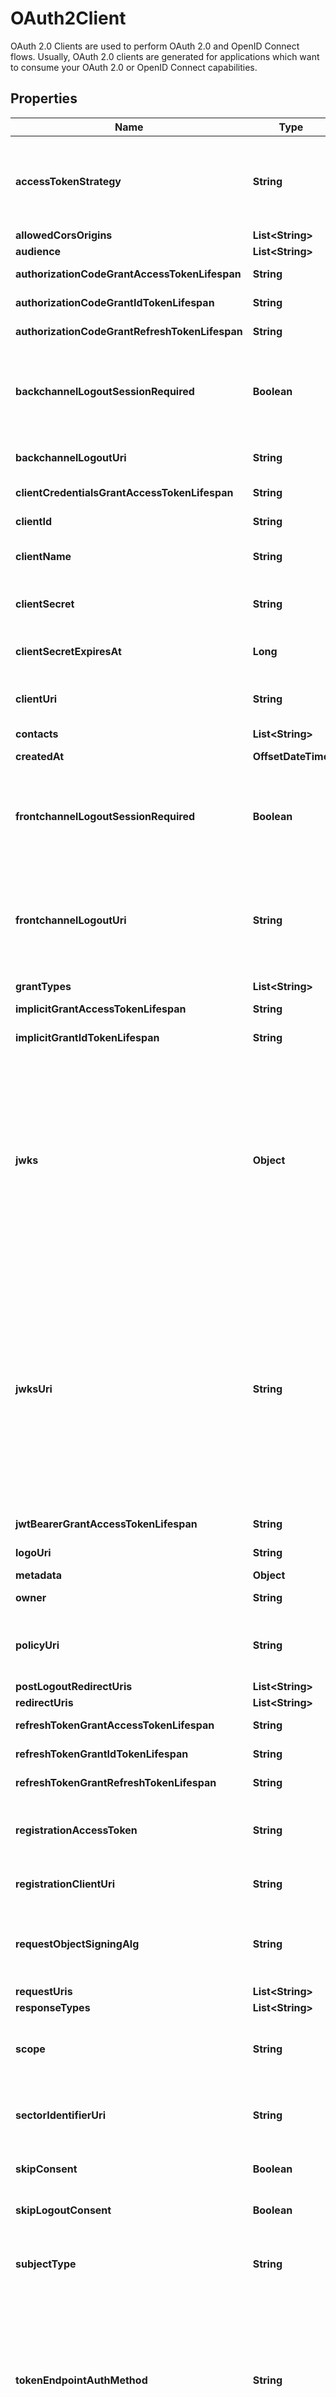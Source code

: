 

# OAuth2Client

OAuth 2.0 Clients are used to perform OAuth 2.0 and OpenID Connect flows. Usually, OAuth 2.0 clients are generated for applications which want to consume your OAuth 2.0 or OpenID Connect capabilities.

## Properties

| Name | Type | Description | Notes |
|------------ | ------------- | ------------- | -------------|
|**accessTokenStrategy** | **String** | OAuth 2.0 Access Token Strategy  AccessTokenStrategy is the strategy used to generate access tokens. Valid options are &#x60;jwt&#x60; and &#x60;opaque&#x60;. &#x60;jwt&#x60; is a bad idea, see https://www.ory.sh/docs/hydra/advanced#json-web-tokens Setting the stragegy here overrides the global setting in &#x60;strategies.access_token&#x60;. |  [optional] |
|**allowedCorsOrigins** | **List&lt;String&gt;** |  |  [optional] |
|**audience** | **List&lt;String&gt;** |  |  [optional] |
|**authorizationCodeGrantAccessTokenLifespan** | **String** | Specify a time duration in milliseconds, seconds, minutes, hours. |  [optional] |
|**authorizationCodeGrantIdTokenLifespan** | **String** | Specify a time duration in milliseconds, seconds, minutes, hours. |  [optional] |
|**authorizationCodeGrantRefreshTokenLifespan** | **String** | Specify a time duration in milliseconds, seconds, minutes, hours. |  [optional] |
|**backchannelLogoutSessionRequired** | **Boolean** | OpenID Connect Back-Channel Logout Session Required  Boolean value specifying whether the RP requires that a sid (session ID) Claim be included in the Logout Token to identify the RP session with the OP when the backchannel_logout_uri is used. If omitted, the default value is false. |  [optional] |
|**backchannelLogoutUri** | **String** | OpenID Connect Back-Channel Logout URI  RP URL that will cause the RP to log itself out when sent a Logout Token by the OP. |  [optional] |
|**clientCredentialsGrantAccessTokenLifespan** | **String** | Specify a time duration in milliseconds, seconds, minutes, hours. |  [optional] |
|**clientId** | **String** | OAuth 2.0 Client ID  The ID is immutable. If no ID is provided, a UUID4 will be generated. |  [optional] |
|**clientName** | **String** | OAuth 2.0 Client Name  The human-readable name of the client to be presented to the end-user during authorization. |  [optional] |
|**clientSecret** | **String** | OAuth 2.0 Client Secret  The secret will be included in the create request as cleartext, and then never again. The secret is kept in hashed format and is not recoverable once lost. |  [optional] |
|**clientSecretExpiresAt** | **Long** | OAuth 2.0 Client Secret Expires At  The field is currently not supported and its value is always 0. |  [optional] |
|**clientUri** | **String** | OAuth 2.0 Client URI  ClientURI is a URL string of a web page providing information about the client. If present, the server SHOULD display this URL to the end-user in a clickable fashion. |  [optional] |
|**contacts** | **List&lt;String&gt;** |  |  [optional] |
|**createdAt** | **OffsetDateTime** | OAuth 2.0 Client Creation Date  CreatedAt returns the timestamp of the client&#39;s creation. |  [optional] |
|**frontchannelLogoutSessionRequired** | **Boolean** | OpenID Connect Front-Channel Logout Session Required  Boolean value specifying whether the RP requires that iss (issuer) and sid (session ID) query parameters be included to identify the RP session with the OP when the frontchannel_logout_uri is used. If omitted, the default value is false. |  [optional] |
|**frontchannelLogoutUri** | **String** | OpenID Connect Front-Channel Logout URI  RP URL that will cause the RP to log itself out when rendered in an iframe by the OP. An iss (issuer) query parameter and a sid (session ID) query parameter MAY be included by the OP to enable the RP to validate the request and to determine which of the potentially multiple sessions is to be logged out; if either is included, both MUST be. |  [optional] |
|**grantTypes** | **List&lt;String&gt;** |  |  [optional] |
|**implicitGrantAccessTokenLifespan** | **String** | Specify a time duration in milliseconds, seconds, minutes, hours. |  [optional] |
|**implicitGrantIdTokenLifespan** | **String** | Specify a time duration in milliseconds, seconds, minutes, hours. |  [optional] |
|**jwks** | **Object** | OAuth 2.0 Client JSON Web Key Set  Client&#39;s JSON Web Key Set [JWK] document, passed by value. The semantics of the jwks parameter are the same as the jwks_uri parameter, other than that the JWK Set is passed by value, rather than by reference. This parameter is intended only to be used by Clients that, for some reason, are unable to use the jwks_uri parameter, for instance, by native applications that might not have a location to host the contents of the JWK Set. If a Client can use jwks_uri, it MUST NOT use jwks. One significant downside of jwks is that it does not enable key rotation (which jwks_uri does, as described in Section 10 of OpenID Connect Core 1.0 [OpenID.Core]). The jwks_uri and jwks parameters MUST NOT be used together. |  [optional] |
|**jwksUri** | **String** | OAuth 2.0 Client JSON Web Key Set URL  URL for the Client&#39;s JSON Web Key Set [JWK] document. If the Client signs requests to the Server, it contains the signing key(s) the Server uses to validate signatures from the Client. The JWK Set MAY also contain the Client&#39;s encryption keys(s), which are used by the Server to encrypt responses to the Client. When both signing and encryption keys are made available, a use (Key Use) parameter value is REQUIRED for all keys in the referenced JWK Set to indicate each key&#39;s intended usage. Although some algorithms allow the same key to be used for both signatures and encryption, doing so is NOT RECOMMENDED, as it is less secure. The JWK x5c parameter MAY be used to provide X.509 representations of keys provided. When used, the bare key values MUST still be present and MUST match those in the certificate. |  [optional] |
|**jwtBearerGrantAccessTokenLifespan** | **String** | Specify a time duration in milliseconds, seconds, minutes, hours. |  [optional] |
|**logoUri** | **String** | OAuth 2.0 Client Logo URI  A URL string referencing the client&#39;s logo. |  [optional] |
|**metadata** | **Object** |  |  [optional] |
|**owner** | **String** | OAuth 2.0 Client Owner  Owner is a string identifying the owner of the OAuth 2.0 Client. |  [optional] |
|**policyUri** | **String** | OAuth 2.0 Client Policy URI  PolicyURI is a URL string that points to a human-readable privacy policy document that describes how the deployment organization collects, uses, retains, and discloses personal data. |  [optional] |
|**postLogoutRedirectUris** | **List&lt;String&gt;** |  |  [optional] |
|**redirectUris** | **List&lt;String&gt;** |  |  [optional] |
|**refreshTokenGrantAccessTokenLifespan** | **String** | Specify a time duration in milliseconds, seconds, minutes, hours. |  [optional] |
|**refreshTokenGrantIdTokenLifespan** | **String** | Specify a time duration in milliseconds, seconds, minutes, hours. |  [optional] |
|**refreshTokenGrantRefreshTokenLifespan** | **String** | Specify a time duration in milliseconds, seconds, minutes, hours. |  [optional] |
|**registrationAccessToken** | **String** | OpenID Connect Dynamic Client Registration Access Token  RegistrationAccessToken can be used to update, get, or delete the OAuth2 Client. It is sent when creating a client using Dynamic Client Registration. |  [optional] |
|**registrationClientUri** | **String** | OpenID Connect Dynamic Client Registration URL  RegistrationClientURI is the URL used to update, get, or delete the OAuth2 Client. |  [optional] |
|**requestObjectSigningAlg** | **String** | OpenID Connect Request Object Signing Algorithm  JWS [JWS] alg algorithm [JWA] that MUST be used for signing Request Objects sent to the OP. All Request Objects from this Client MUST be rejected, if not signed with this algorithm. |  [optional] |
|**requestUris** | **List&lt;String&gt;** |  |  [optional] |
|**responseTypes** | **List&lt;String&gt;** |  |  [optional] |
|**scope** | **String** | OAuth 2.0 Client Scope  Scope is a string containing a space-separated list of scope values (as described in Section 3.3 of OAuth 2.0 [RFC6749]) that the client can use when requesting access tokens. |  [optional] |
|**sectorIdentifierUri** | **String** | OpenID Connect Sector Identifier URI  URL using the https scheme to be used in calculating Pseudonymous Identifiers by the OP. The URL references a file with a single JSON array of redirect_uri values. |  [optional] |
|**skipConsent** | **Boolean** | SkipConsent skips the consent screen for this client. This field can only be set from the admin API. |  [optional] |
|**skipLogoutConsent** | **Boolean** | SkipLogoutConsent skips the logout consent screen for this client. This field can only be set from the admin API. |  [optional] |
|**subjectType** | **String** | OpenID Connect Subject Type  The &#x60;subject_types_supported&#x60; Discovery parameter contains a list of the supported subject_type values for this server. Valid types include &#x60;pairwise&#x60; and &#x60;public&#x60;. |  [optional] |
|**tokenEndpointAuthMethod** | **String** | OAuth 2.0 Token Endpoint Authentication Method  Requested Client Authentication method for the Token Endpoint. The options are:  &#x60;client_secret_basic&#x60;: (default) Send &#x60;client_id&#x60; and &#x60;client_secret&#x60; as &#x60;application/x-www-form-urlencoded&#x60; encoded in the HTTP Authorization header. &#x60;client_secret_post&#x60;: Send &#x60;client_id&#x60; and &#x60;client_secret&#x60; as &#x60;application/x-www-form-urlencoded&#x60; in the HTTP body. &#x60;private_key_jwt&#x60;: Use JSON Web Tokens to authenticate the client. &#x60;none&#x60;: Used for public clients (native apps, mobile apps) which can not have secrets. |  [optional] |
|**tokenEndpointAuthSigningAlg** | **String** | OAuth 2.0 Token Endpoint Signing Algorithm  Requested Client Authentication signing algorithm for the Token Endpoint. |  [optional] |
|**tosUri** | **String** | OAuth 2.0 Client Terms of Service URI  A URL string pointing to a human-readable terms of service document for the client that describes a contractual relationship between the end-user and the client that the end-user accepts when authorizing the client. |  [optional] |
|**updatedAt** | **OffsetDateTime** | OAuth 2.0 Client Last Update Date  UpdatedAt returns the timestamp of the last update. |  [optional] |
|**userinfoSignedResponseAlg** | **String** | OpenID Connect Request Userinfo Signed Response Algorithm  JWS alg algorithm [JWA] REQUIRED for signing UserInfo Responses. If this is specified, the response will be JWT [JWT] serialized, and signed using JWS. The default, if omitted, is for the UserInfo Response to return the Claims as a UTF-8 encoded JSON object using the application/json content-type. |  [optional] |



